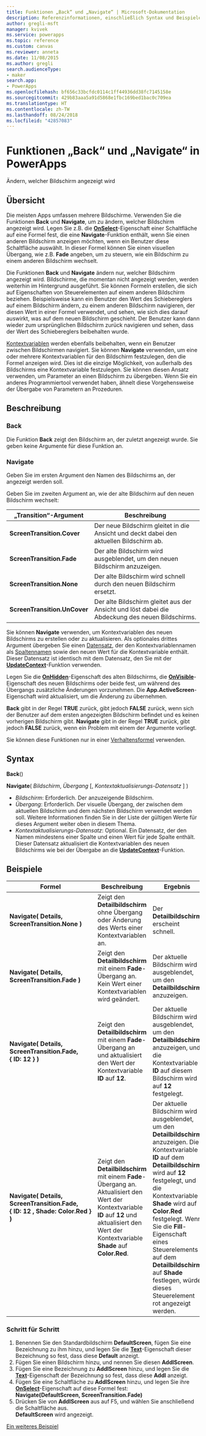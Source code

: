 ```yaml
---
title: Funktionen „Back“ und „Navigate“ | Microsoft-Dokumentation
description: Referenzinformationen, einschließlich Syntax und Beispielen, für die Funktionen „Back“ und „Navigate“ in PowerApps
author: gregli-msft
manager: kvivek
ms.service: powerapps
ms.topic: reference
ms.custom: canvas
ms.reviewer: anneta
ms.date: 11/08/2015
ms.author: gregli
search.audienceType:
- maker
search.app:
- PowerApps
ms.openlocfilehash: bf656c33bcfdc0114c1ff44936dd38fc7145158e
ms.sourcegitcommit: 429b83aaa5a91d5868e1fbc169bed1bac0c709ea
ms.translationtype: HT
ms.contentlocale: zh-TW
ms.lasthandoff: 08/24/2018
ms.locfileid: "42857083"
---
```

# <a name="back-and-navigate-functions-in-powerapps"></a>Funktionen „Back“ und „Navigate“ in PowerApps
Ändern, welcher Bildschirm angezeigt wird

## <a name="overview"></a>Übersicht
Die meisten Apps umfassen mehrere Bildschirme.  Verwenden Sie die Funktionen **Back** und **Navigate**, um zu ändern, welcher Bildschirm angezeigt wird. Legen Sie z.B. die **[OnSelect](../controls/properties-core.md)**-Eigenschaft einer Schaltfläche auf eine Formel fest, die eine **Navigate**-Funktion enthält, wenn Sie einen anderen Bildschirm anzeigen möchten, wenn ein Benutzer diese Schaltfläche auswählt. In dieser Formel können Sie einen visuellen Übergang, wie z.B. **Fade** angeben, um zu steuern, wie ein Bildschirm zu einem anderen Bildschirm wechselt.  

Die Funktionen **Back** und **Navigate** ändern nur, welcher Bildschirm angezeigt wird. Bildschirme, die momentan nicht angezeigt werden, werden weiterhin im Hintergrund ausgeführt. Sie können Formeln erstellen, die sich auf Eigenschaften von Steuerelementen auf einem anderen Bildschirm beziehen. Beispielsweise kann ein Benutzer den Wert des Schiebereglers auf einem Bildschirm ändern, zu einem anderen Bildschirm navigieren, der diesen Wert in einer Formel verwendet, und sehen, wie sich dies darauf auswirkt, was auf dem neuen Bildschirm geschieht.  Der Benutzer kann dann wieder zum ursprünglichen Bildschirm zurück navigieren und sehen, dass der Wert des Schiebereglers beibehalten wurde.

[Kontextvariablen](../working-with-variables.md#create-a-context-variable) werden ebenfalls beibehalten, wenn ein Benutzer zwischen Bildschirmen navigiert. Sie können **Navigate** verwenden, um eine oder mehrere Kontextvariablen für den Bildschirm festzulegen, den die Formel anzeigen wird. Dies ist die einzige Möglichkeit, von außerhalb des Bildschirms eine Kontextvariable festzulegen. Sie können diesen Ansatz verwenden, um Parameter an einen Bildschirm zu übergeben. Wenn Sie ein anderes Programmiertool verwendet haben, ähnelt diese Vorgehensweise der Übergabe von Parametern an Prozeduren.

## <a name="description"></a>Beschreibung
### <a name="back"></a>Back
Die Funktion **Back** zeigt den Bildschirm an, der zuletzt angezeigt wurde. Sie geben keine Argumente für diese Funktion an.

### <a name="navigate"></a>Navigate
Geben Sie im ersten Argument den Namen des Bildschirms an, der angezeigt werden soll.  

 Geben Sie im zweiten Argument an, wie der alte Bildschirm auf den neuen Bildschirm wechselt:

| „Transition“-Argument | Beschreibung |
| --- | --- |
| **ScreenTransition.Cover** |Der neue Bildschirm gleitet in die Ansicht und deckt dabei den aktuellen Bildschirm ab. |
| **ScreenTransition.Fade** |Der alte Bildschirm wird ausgeblendet, um den neuen Bildschirm anzuzeigen. |
| **ScreenTransition.None** |Der alte Bildschirm wird schnell durch den neuen Bildschirm ersetzt. |
| **ScreenTransition.UnCover** |Der alte Bildschirm gleitet aus der Ansicht und löst dabei die Abdeckung des neuen Bildschirms. |

Sie können **Navigate** verwenden, um Kontextvariablen des neuen Bildschirms zu erstellen oder zu aktualisieren. Als optionales drittes Argument übergeben Sie einen [Datensatz](../working-with-tables.md#records), der den Kontextvariablennamen als [Spaltennamen](../working-with-tables.md#columns) sowie den neuen Wert für die Kontextvariable enthält.  Dieser Datensatz ist identisch mit dem Datensatz, den Sie mit der **[UpdateContext](function-updatecontext.md)**-Funktion verwenden.

Legen Sie die **[OnHidden](../controls/control-screen.md)**-Eigenschaft des alten Bildschirms, die **[OnVisible](../controls/control-screen.md)**-Eigenschaft des neuen Bildschirms oder beide fest, um während des Übergangs zusätzliche Änderungen vorzunehmen. Die **App.ActiveScreen**-Eigenschaft wird aktualisiert, um die Änderung zu übernehmen.

**Back** gibt in der Regel **TRUE** zurück, gibt jedoch **FALSE** zurück, wenn sich der Benutzer auf dem ersten angezeigten Bildschirm befindet und es keinen vorherigen Bildschirm gibt.  **Navigate** gibt in der Regel **TRUE** zurück, gibt jedoch **FALSE** zurück, wenn ein Problem mit einem der Argumente vorliegt.

Sie können diese Funktionen nur in einer [Verhaltensformel](../working-with-formulas-in-depth.md) verwenden.

## <a name="syntax"></a>Syntax
**Back**()

**Navigate**( *Bildschirm*, *Übergang* [, *Kontextaktualisierungs-Datensatz* ] )

* *Bildschirm*: Erforderlich. Der anzuzeigende Bildschirm.
* *Übergang*: Erforderlich.  Der visuelle Übergang, der zwischen dem aktuellen Bildschirm und dem nächsten Bildschirm verwendet werden soll. Weitere Informationen finden Sie in der Liste der gültigen Werte für dieses Argument weiter oben in diesem Thema.
* *Kontextaktualisierungs-Datensatz*: Optional.  Ein Datensatz, der den Namen mindestens einer Spalte und einen Wert für jede Spalte enthält. Dieser Datensatz aktualisiert die Kontextvariablen des neuen Bildschirms wie bei der Übergabe an die **[UpdateContext](function-updatecontext.md)**-Funktion.

## <a name="examples"></a>Beispiele

| Formel | Beschreibung | Ergebnis |
| --- | --- | --- |
| **Navigate( Details, ScreenTransition.None )** |Zeigt den **Detailbildschirm** ohne Übergang oder Änderung des Werts einer Kontextvariablen an. |Der **Detailbildschirm** erscheint schnell. |
| **Navigate( Details, ScreenTransition.Fade )** |Zeigt den **Detailbildschirm** mit einem **Fade**-Übergang an.  Kein Wert einer Kontextvariablen wird geändert. |Der aktuelle Bildschirm wird ausgeblendet, um den **Detailbildschirm** anzuzeigen. |
| **Navigate( Details, ScreenTransition.Fade, {&nbsp;ID:&nbsp;12&nbsp;} )** |Zeigt den **Detailbildschirm** mit einem **Fade**-Übergang an und aktualisiert den Wert der Kontextvariable **ID** auf **12**. |Der aktuelle Bildschirm wird ausgeblendet, um den **Detailbildschirm** anzuzeigen, und die Kontextvariable **ID** auf diesem Bildschirm wird auf **12** festgelegt. |
| **Navigate( Details, ScreenTransition.Fade, {&nbsp;ID:&nbsp;12&nbsp;,&nbsp;Shade:&nbsp;Color.Red&nbsp;} )** |Zeigt den **Detailbildschirm** mit einem **Fade**-Übergang an. Aktualisiert den Wert der Kontextvariable **ID** auf **12** und aktualisiert den Wert der Kontextvariable **Shade** auf **Color.Red**. |Der aktuelle Bildschirm wird ausgeblendet, um den **Detailbildschirm** anzuzeigen. Die Kontextvariable **ID** auf dem **Detailbildschirm** wird auf **12** festgelegt, und die Kontextvariable **Shade** wird auf **Color.Red** festgelegt. Wenn Sie die **Fill**-Eigenschaft eines Steuerelements auf dem **Detailbildschirm** auf **Shade** festlegen, würde dieses Steuerelement rot angezeigt werden. |

### <a name="step-by-step"></a>Schritt für Schritt
1. Benennen Sie den Standardbildschirm **DefaultScreen**, fügen Sie eine Bezeichnung zu ihm hinzu, und legen Sie die **[Text](../controls/properties-core.md)**-Eigenschaft dieser Bezeichnung so fest, dass diese **Default** anzeigt.
2. Fügen Sie einen Bildschirm hinzu, und nennen Sie diesen **AddlScreen**.
3. Fügen Sie eine Bezeichnung zu **AddlScreen** hinzu, und legen Sie die **[Text](../controls/properties-core.md)**-Eigenschaft der Bezeichnung so fest, dass diese **Addl** anzeigt.
4. Fügen Sie eine Schaltfläche zu **AddlScreen** hinzu, und legen Sie ihre **[OnSelect](../controls/properties-core.md)**-Eigenschaft auf diese Formel fest:<br>**Navigate(DefaultScreen, ScreenTransition.Fade)**
5. Drücken Sie von **AddlScreen** aus auf F5, und wählen Sie anschließend die Schaltfläche aus.<br>**DefaultScreen** wird angezeigt.

[Ein weiteres Beispiel](../add-screen-context-variables.md)


